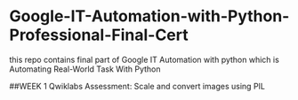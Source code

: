 # Google-IT-Automation-with-Python-Professional-Final-Cert
this repo contains final part of Google IT Automation with python which is Automating Real-World Task With Python


##WEEK 1
Qwiklabs Assessment: Scale and convert images using PIL
